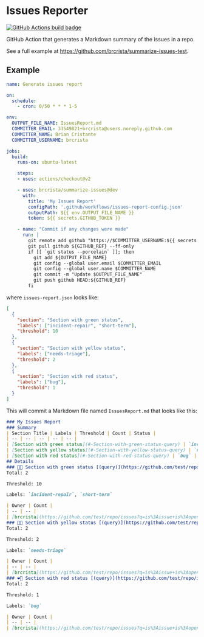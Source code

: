 # Issues Reporter

[![GitHub Actions build badge](https://github.com/actions/typescript-action/workflows/build-test/badge.svg)](https://github.com/brcrista/summarize-issues/actions?query=workflow%3Abuild-test)

GitHub Action that generates a Markdown summary of the issues in a repo.

See a full example at https://github.com/brcrista/summarize-issues-test.

## Example

```yml
name: Generate issues report

on:
  schedule:
    - cron: 0/50 * * * 1-5

env:
  OUTPUT_FILE_NAME: IssuesReport.md
  COMMITTER_EMAIL: 33549821+brcrista@users.noreply.github.com
  COMMITTER_NAME: Brian Cristante
  COMMITTER_USERNAME: brcrista

jobs:
  build:
    runs-on: ubuntu-latest

    steps:
    - uses: actions/checkout@v2

    - uses: brcrista/summarize-issues@dev
      with:
        title: 'My Issues Report'
        configPath: '.github/workflows/issues-report-config.json'
        outputPath: ${{ env.OUTPUT_FILE_NAME }}
        token: ${{ secrets.GITHUB_TOKEN }}

    - name: "Commit if any changes were made"
      run: |
        git remote add github "https://$COMMITTER_USERNAME:${{ secrets.GITHUB_TOKEN }}@github.com/$GITHUB_REPOSITORY.git"
        git pull github ${GITHUB_REF} --ff-only
        if [[ `git status --porcelain` ]]; then
          git add ${OUTPUT_FILE_NAME}
          git config --global user.email $COMMITTER_EMAIL
          git config --global user.name $COMMITTER_NAME
          git commit -m "Update $OUTPUT_FILE_NAME"
          git push github HEAD:${GITHUB_REF}
        fi
```

where `issues-report.json` looks like:

```json
[
  {
    "section": "Section with green status",
    "labels": ["incident-repair", "short-term"],
    "threshold": 10
  },
  {
    "section": "Section with yellow status",
    "labels": ["needs-triage"],
    "threshold": 2
  },
  {
    "section": "Section with red status",
    "labels": ["bug"],
    "threshold": 1
  }
]
```

This will commit a Markdown file named `IssuesReport.md` that looks like this:

```markdown
### My Issues Report
### Summary
| Section Title | Labels | Threshold | Count | Status |
| -- | -- | -- | -- | -- |
| [Section with green status](#-Section-with-green-status-query) | `incident-repair`, `short-term` | 10 | 2 | 💚🥳 |
| [Section with yellow status](#-Section-with-yellow-status-query) | `needs-triage` | 2 | 2 | 💛😬 |
| [Section with red status](#-Section-with-red-status-query) | `bug` | 1 | 2 | ❤️🥵 |
## Details
### 💚🥳 Section with green status [(query)](https://github.com/test/repo/issues?q=is%3Aissue+is%3Aopen+label%3Aincident-repair+label%3Ashort-term)
Total: 2

Threshold: 10

Labels: `incident-repair`, `short-term`

| Owner | Count |
| -- | -- |
| [brcrista](https://github.com/test/repo/issues?q=is%3Aissue+is%3Aopen+label%3Aincident-repair+label%3Ashort-term+assignee%3Abrcrista) | 1 |
### 💛😬 Section with yellow status [(query)](https://github.com/test/repo/issues?q=is%3Aissue+is%3Aopen+label%3Aneeds-triage)
Total: 2

Threshold: 2

Labels: `needs-triage`

| Owner | Count |
| -- | -- |
| [brcrista](https://github.com/test/repo/issues?q=is%3Aissue+is%3Aopen+label%3Aneeds-triage+assignee%3Abrcrista) | 1 |
### ❤️🥵 Section with red status [(query)](https://github.com/test/repo/issues?q=is%3Aissue+is%3Aopen+label%3Abug)
Total: 2

Threshold: 1

Labels: `bug`

| Owner | Count |
| -- | -- |
| [brcrista](https://github.com/test/repo/issues?q=is%3Aissue+is%3Aopen+label%3Abug+assignee%3Abrcrista) | 1 |
```
